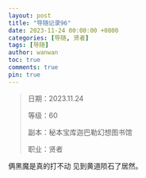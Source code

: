 ```yaml
---
layout: post
title: "导随记录96"
date: 2023-11-24 00:00:00 +0800
categories: [导随, 贤者]
tags: [导随]
author: wanwan
toc: true
comments: true
pin: true
---
```

> 日期：2023.11.24
>
> 等级：60
>
> 副本：秘本宝库迦巴勒幻想图书馆
>
> 职业：贤者

俩黑魔是真的打不动 见到黄道陨石了居然。